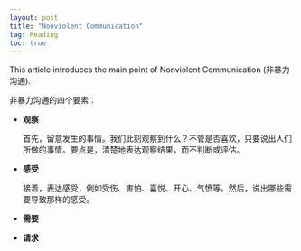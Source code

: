 ```yaml
---
layout: post
title: "Nonviolent Communication"
tag: Reading
toc: true
---
```


This article introduces the main point of Nonviolent Communication (非暴力沟通).

<!--more-->

非暴力沟通的四个要素：

* **观察**

	首先，留意发生的事情。我们此刻观察到什么？不管是否喜欢，只要说出人们所做的事情。要点是，清楚地表达观察结果，而不判断或评估。

* **感受**

	接着，表达感受，例如受伤、害怕、喜悦、开心、气愤等。然后，说出哪些需要导致那样的感受。

* **需要**

* **请求**

